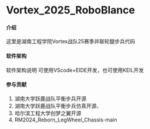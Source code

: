 # Vortex_2025_RoboBlance

#### 介绍
这里是湖南工程学院Vortex战队25赛季并联轮腿步兵代码

#### 软件架构
软件架构说明
可使用VScode+EIDE开发，也可使用KEIL开发


#### 参与贡献

1.  湖南大学跃鹿战队平衡步兵开源
2.  湖南大学跃鹿战队平衡步兵仿真开源、
3.  哈尔滨工程大学创梦之翼开源
4.  RM2024_Reborn_LegWheel_Chassis-main
